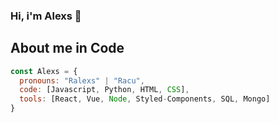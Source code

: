 ### Hi, i'm Alexs 👋

## About me in Code
```js
const Alexs = {
  pronouns: "Ralexs" | "Racu",
  code: [Javascript, Python, HTML, CSS],
  tools: [React, Vue, Node, Styled-Components, SQL, Mongo]
}
```


